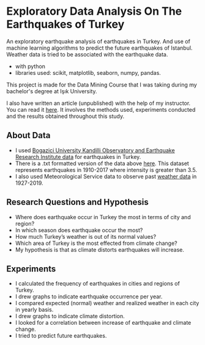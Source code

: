 # Exploratory Data Analysis On The Earthquakes of Turkey
An exploratory earthquake analysis of earthquakes in Turkey. And use of machine learning algorithms to predict the future earthquakes of Istanbul. Weather data is tried to be associated with the earthquake data.
- with python
- libraries used: scikit, matplotlib, seaborn, numpy, pandas.

This project is made for the Data Mining Course that I was taking during my bachelor's degree at Işık University.

I also have written an article (unpublished) with the help of my instructor. You can read it [here](earthquake_analysis_article.pdf). It involves the methods used, experiments conducted and the results obtained throughout this study.

## About Data

- I used [Bogazici University Kandilli Observatory and Earthquake Research Institute data](http://www.koeri.boun.edu.tr/sismo/2/depremverileri/sayisal-veriler/) for earthquakes in Turkey. 
- There is a .txt formatted version of the data above [here](https://www.kaggle.com/alpkoc/historical-earthquake-dataset-of-turkey). This dataset represents earthquakes in 1910-2017 where intensity is greater than 3.5. 
- I also used Meteorological Service data to observe past [weather data](https://www.mgm.gov.tr/veridegerlendirme/il-ve-ilceleristatistik.aspx?k=A) in 1927-2019.


## Research Questions and Hypothesis
- Where does earthquake occur in Turkey the most in terms of city and region?
- In which season does earthquake occur the most?
- How much Turkey’s weather is out of its normal values?
- Which area of Turkey is the most effected from climate change?
- My hypothesis is that as climate distorts earthquakes will increase.


## Experiments
- I calculated the frequency of earthquakes in cities and regions of Turkey.
- I drew graphs to indicate earthquake occurrence per year.
- I compared expected (normal) weather and realized weather in each city in yearly basis.
- I drew graphs to indicate climate distortion.
- I looked for a correlation between increase of earthquake and climate change.
- I tried to predict future earthquakes.
